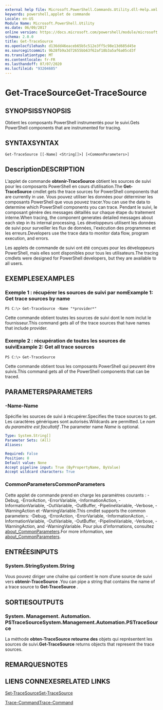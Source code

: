 ```yaml
---
external help file: Microsoft.PowerShell.Commands.Utility.dll-Help.xml
keywords: powershell,applet de commande
Locale: en-US
Module Name: Microsoft.PowerShell.Utility
ms.date: 06/09/2017
online version: https://docs.microsoft.com/powershell/module/microsoft.powershell.utility/get-tracesource?view=powershell-6&WT.mc_id=ps-gethelp
schema: 2.0.0
title: Get-TraceSource
ms.openlocfilehash: d136dd46eaceb65b5c512e3ff5c98e13d685d45e
ms.sourcegitcommit: 9b28fb9a3d72655bb63f62af18b3a5af6a05cd3f
ms.translationtype: MT
ms.contentlocale: fr-FR
ms.lasthandoff: 07/07/2020
ms.locfileid: "93204605"
---
```

# <span data-ttu-id="8add4-103">Get-TraceSource</span><span class="sxs-lookup"><span data-stu-id="8add4-103">Get-TraceSource</span></span>

## <span data-ttu-id="8add4-104">SYNOPSIS</span><span class="sxs-lookup"><span data-stu-id="8add4-104">SYNOPSIS</span></span>
<span data-ttu-id="8add4-105">Obtient les composants PowerShell instrumentés pour le suivi.</span><span class="sxs-lookup"><span data-stu-id="8add4-105">Gets PowerShell components that are instrumented for tracing.</span></span>

## <span data-ttu-id="8add4-106">SYNTAX</span><span class="sxs-lookup"><span data-stu-id="8add4-106">SYNTAX</span></span>

```
Get-TraceSource [[-Name] <String[]>] [<CommonParameters>]
```

## <span data-ttu-id="8add4-107">Description</span><span class="sxs-lookup"><span data-stu-id="8add4-107">DESCRIPTION</span></span>

<span data-ttu-id="8add4-108">L’applet de commande **obtenir-TraceSource** obtient les sources de suivi pour les composants PowerShell en cours d’utilisation.</span><span class="sxs-lookup"><span data-stu-id="8add4-108">The **Get-TraceSource** cmdlet gets the trace sources for PowerShell components that are currently in use.</span></span>
<span data-ttu-id="8add4-109">Vous pouvez utiliser les données pour déterminer les composants PowerShell que vous pouvez tracer.</span><span class="sxs-lookup"><span data-stu-id="8add4-109">You can use the data to determine which PowerShell components you can trace.</span></span>
<span data-ttu-id="8add4-110">Pendant le suivi, le composant génère des messages détaillés sur chaque étape du traitement interne.</span><span class="sxs-lookup"><span data-stu-id="8add4-110">When tracing, the component generates detailed messages about each step in its internal processing.</span></span>
<span data-ttu-id="8add4-111">Les développeurs utilisent les données de suivi pour surveiller les flux de données, l'exécution des programmes et les erreurs.</span><span class="sxs-lookup"><span data-stu-id="8add4-111">Developers use the trace data to monitor data flow, program execution, and errors.</span></span>

<span data-ttu-id="8add4-112">Les applets de commande de suivi ont été conçues pour les développeurs PowerShell, mais elles sont disponibles pour tous les utilisateurs.</span><span class="sxs-lookup"><span data-stu-id="8add4-112">The tracing cmdlets were designed for PowerShell developers, but they are available to all users.</span></span>

## <span data-ttu-id="8add4-113">EXEMPLES</span><span class="sxs-lookup"><span data-stu-id="8add4-113">EXAMPLES</span></span>

### <span data-ttu-id="8add4-114">Exemple 1 : récupérer les sources de suivi par nom</span><span class="sxs-lookup"><span data-stu-id="8add4-114">Example 1: Get trace sources by name</span></span>

```
PS C:\> Get-TraceSource -Name "*provider*"
```

<span data-ttu-id="8add4-115">Cette commande obtient toutes les sources de suivi dont le nom inclut le fournisseur.</span><span class="sxs-lookup"><span data-stu-id="8add4-115">This command gets all of the trace sources that have names that include provider.</span></span>

### <span data-ttu-id="8add4-116">Exemple 2 : récupération de toutes les sources de suivi</span><span class="sxs-lookup"><span data-stu-id="8add4-116">Example 2: Get all trace sources</span></span>

```
PS C:\> Get-TraceSource
```

<span data-ttu-id="8add4-117">Cette commande obtient tous les composants PowerShell qui peuvent être suivis.</span><span class="sxs-lookup"><span data-stu-id="8add4-117">This command gets all of the PowerShell components that can be traced.</span></span>

## <span data-ttu-id="8add4-118">PARAMETERS</span><span class="sxs-lookup"><span data-stu-id="8add4-118">PARAMETERS</span></span>

### <span data-ttu-id="8add4-119">-Name</span><span class="sxs-lookup"><span data-stu-id="8add4-119">-Name</span></span>

<span data-ttu-id="8add4-120">Spécifie les sources de suivi à récupérer.</span><span class="sxs-lookup"><span data-stu-id="8add4-120">Specifies the trace sources to get.</span></span>
<span data-ttu-id="8add4-121">Les caractères génériques sont autorisés.</span><span class="sxs-lookup"><span data-stu-id="8add4-121">Wildcards are permitted.</span></span>
<span data-ttu-id="8add4-122">Le *nom du paramètre est facultatif* .</span><span class="sxs-lookup"><span data-stu-id="8add4-122">The parameter name *Name* is optional.</span></span>

```yaml
Type: System.String[]
Parameter Sets: (All)
Aliases:

Required: False
Position: 0
Default value: None
Accept pipeline input: True (ByPropertyName, ByValue)
Accept wildcard characters: True
```

### <span data-ttu-id="8add4-123">CommonParameters</span><span class="sxs-lookup"><span data-stu-id="8add4-123">CommonParameters</span></span>

<span data-ttu-id="8add4-124">Cette applet de commande prend en charge les paramètres courants : -Debug, -ErrorAction, -ErrorVariable, -InformationAction, -InformationVariable, -OutVariable, -OutBuffer, -PipelineVariable, -Verbose, -WarningAction et -WarningVariable.</span><span class="sxs-lookup"><span data-stu-id="8add4-124">This cmdlet supports the common parameters: -Debug, -ErrorAction, -ErrorVariable, -InformationAction, -InformationVariable, -OutVariable, -OutBuffer, -PipelineVariable, -Verbose, -WarningAction, and -WarningVariable.</span></span> <span data-ttu-id="8add4-125">Pour plus d’informations, consultez [about_CommonParameters](https://go.microsoft.com/fwlink/?LinkID=113216).</span><span class="sxs-lookup"><span data-stu-id="8add4-125">For more information, see [about_CommonParameters](https://go.microsoft.com/fwlink/?LinkID=113216).</span></span>

## <span data-ttu-id="8add4-126">ENTRÉES</span><span class="sxs-lookup"><span data-stu-id="8add4-126">INPUTS</span></span>

### <span data-ttu-id="8add4-127">System.String</span><span class="sxs-lookup"><span data-stu-id="8add4-127">System.String</span></span>

<span data-ttu-id="8add4-128">Vous pouvez diriger une chaîne qui contient le nom d’une source de suivi vers **obtenir-TraceSource** .</span><span class="sxs-lookup"><span data-stu-id="8add4-128">You can pipe a string that contains the name of a trace source to **Get-TraceSource** .</span></span>

## <span data-ttu-id="8add4-129">SORTIES</span><span class="sxs-lookup"><span data-stu-id="8add4-129">OUTPUTS</span></span>

### <span data-ttu-id="8add4-130">System. Management. Automation. PSTraceSource</span><span class="sxs-lookup"><span data-stu-id="8add4-130">System.Management.Automation.PSTraceSource</span></span>

<span data-ttu-id="8add4-131">La méthode **obten-TraceSource retourne des** objets qui représentent les sources de suivi.</span><span class="sxs-lookup"><span data-stu-id="8add4-131">**Get-TraceSource** returns objects that represent the trace sources.</span></span>

## <span data-ttu-id="8add4-132">REMARQUES</span><span class="sxs-lookup"><span data-stu-id="8add4-132">NOTES</span></span>

## <span data-ttu-id="8add4-133">LIENS CONNEXES</span><span class="sxs-lookup"><span data-stu-id="8add4-133">RELATED LINKS</span></span>

[<span data-ttu-id="8add4-134">Set-TraceSource</span><span class="sxs-lookup"><span data-stu-id="8add4-134">Set-TraceSource</span></span>](Set-TraceSource.md)

[<span data-ttu-id="8add4-135">Trace-Command</span><span class="sxs-lookup"><span data-stu-id="8add4-135">Trace-Command</span></span>](Trace-Command.md)
